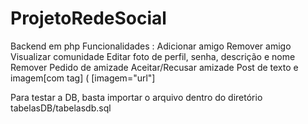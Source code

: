 # ProjetoRedeSocial
Backend em php
Funcionalidades : 
Adicionar amigo
Remover amigo
Visualizar comunidade
Editar foto de perfil, senha, descrição e nome
Remover Pedido de amizade
Aceitar/Recusar amizade
Post de texto e imagem[com tag] ( [imagem="url"]

Para testar a DB, basta importar o arquivo dentro do diretório tabelasDB/tabelasdb.sql
